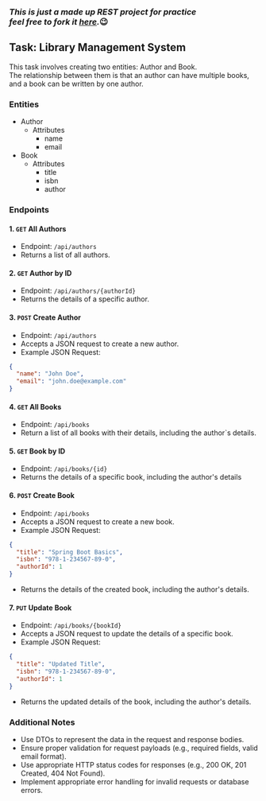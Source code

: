 ### *This is just a made up REST project for practice <br> feel free to fork it [here](https://github.com/markpernia/library-management.git).*😉

## Task: Library Management System
This task involves creating two entities: Author and Book.<br>
The relationship between them is that an author can have multiple books, and a book can be written by one author.

### Entities
- Author
  - Attributes
    - name
    - email
- Book
  - Attributes
    - title
    - isbn
    - author

### Endpoints

#### 1. `GET` All Authors
- Endpoint: `/api/authors`
- Returns a list of all authors.

#### 2. `GET` Author by ID
- Endpoint: `/api/authors/{authorId}`
- Returns the details of a specific author.

#### 3. `POST` Create Author
- Endpoint: `/api/authors`
- Accepts a JSON request to create a new author.
- Example JSON Request:
```JSON
{
  "name": "John Doe",
  "email": "john.doe@example.com"
}
```

#### 4. `GET` All Books
- Endpoint: `/api/books`
- Return a list of all books with their details, including the author`s details.

#### 5. `GET` Book by ID
- Endpoint: `/api/books/{id}`
- Returns the details of a specific book, including the author's details

#### 6. `POST` Create Book
- Endpoint: `/api/books`
- Accepts a JSON request to create a new book.
- Example JSON Request:
```JSON
{
  "title": "Spring Boot Basics",
  "isbn": "978-1-234567-89-0",
  "authorId": 1
}
```
- Returns the details of the created book, including the author's details.

#### 7. `PUT` Update Book
- Endpoint: `/api/books/{bookId}`
- Accepts a JSON request to update the details of a specific book.
- Example JSON Request:
```JSON
{
  "title": "Updated Title",
  "isbn": "978-1-234567-89-0",
  "authorId": 1
}
```
- Returns the updated details of the book, including the author's details.

### Additional Notes
- Use DTOs to represent the data in the request and response bodies.
- Ensure proper validation for request payloads (e.g., required fields, valid email format).
- Use appropriate HTTP status codes for responses (e.g., 200 OK, 201 Created, 404 Not Found).
- Implement appropriate error handling for invalid requests or database errors.
